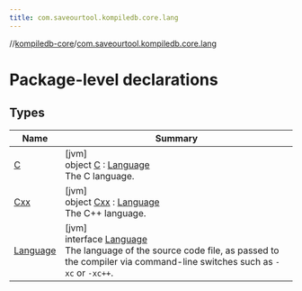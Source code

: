```yaml
---
title: com.saveourtool.kompiledb.core.lang
---
```

//[kompiledb-core](../../index.html)/[com.saveourtool.kompiledb.core.lang](index.html)



# Package-level declarations



## Types


| Name | Summary |
|---|---|
| [C](-c/index.html) | [jvm]<br>object [C](-c/index.html) : [Language](-language/index.html)<br>The C language. |
| [Cxx](-cxx/index.html) | [jvm]<br>object [Cxx](-cxx/index.html) : [Language](-language/index.html)<br>The C++ language. |
| [Language](-language/index.html) | [jvm]<br>interface [Language](-language/index.html)<br>The language of the source code file, as passed to the compiler via command-line switches such as `-xc` or `-xc++`. |

